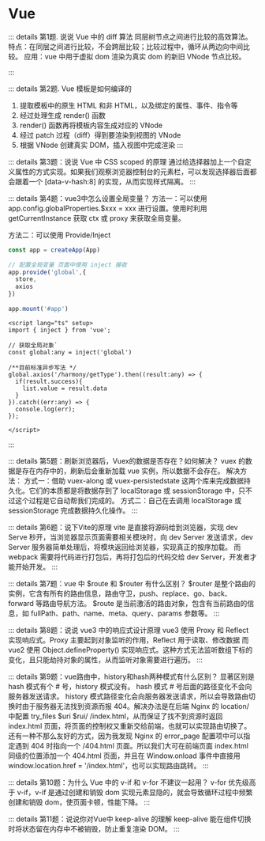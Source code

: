 # Vue

::: details  第1题. 说说 Vue 中的 diff 算法
同层树节点之间进行比较的高效算法。
特点：在同层之间进行比较，不会跨层比较；比较过程中，循环从两边向中间比较。
应用：vue 中用于虚拟 dom 渲染为真实 dom 的新旧 VNode 节点比较。

:::

::: details  第2题. Vue 模板是如何编译的

1. 提取模板中的原生 HTML 和非 HTML，以及绑定的属性、事件、指令等
2. 经过处理生成 render() 函数
3. render() 函数再将模板内容生成对应的 VNode
4. 经过 patch 过程（diff）得到要渲染到视图的 VNode
5. 根据 VNode 创建真实 DOM，插入视图中完成渲染
:::

::: details 第3题：说说 Vue 中 CSS scoped 的原理
通过给选择器加上一个自定义属性的方式实现。如果我们观察浏览器控制台的元素栏，可以发现选择器后面都会跟着一个 [data-v-hash:8] 的实现，从而实现样式隔离。
:::

::: details 第4题：vue3中怎么设置全局变量？
方法一：可以使用 app.config.globalProperties.$xxx = xxx 进行设置。使用时利用 getCurrentInstance 获取 ctx 或 proxy 来获取全局变量。

方法二：可以使用 Provide/Inject

```js
const app = createApp(App)
 
// 配置全局变量 页面中使用 inject 接收
app.provide('global',{
  store,
  axios
})
 
app.mount('#app')
```

```vue
<script lang="ts" setup>
import { inject } from 'vue';
 
// 获取全局对象`
const global:any = inject('global')
 
/**目前标准异步写法 */
global.axios('/harmony/getType').then((result:any) => {
  if(result.success){
    list.value = result.data
  }
}).catch((err:any) => {
  console.log(err);
});
 
</script>
```

:::

::: details 第5题：刷新浏览器后，Vuex的数据是否存在？如何解决？
vuex 的数据是存在内存中的，刷新后会重新加载 vue 实例，所以数据不会存在。
解决方法：
方式一：借助 vuex-along 或 vuex-persistedstate 这两个库来完成数据持久化。它们的本质都是将数据存到了 localStorage 或 sessionStorage 中，只不过这个过程是它自动帮我们完成的。
方式二：自己在去调用 localStorage 或 sessionStorage 完成数据持久化操作。
:::

::: details 第6题：说下Vite的原理
vite 是直接将源码给到浏览器，实现 dev Serve 秒开，当浏览器显示页面需要相关模块时，向 dev Server 发送请求，dev Server 服务器简单处理后，将模块返回给浏览器，实现真正的按序加载。
而 webpack 需要将代码进行打包后，再将打包后的代码交给 dev Server，开发者才能开始开发。
:::

::: details 第7题：vue 中 $route 和 $router 有什么区别？
$router 是整个路由的实例，它含有所有的路由信息，路由守卫，push、replace、go、back、forward 等路由导航方法。
$route 是当前激活的路由对象，包含有当前路由的信息，如 fullPath、path、name、meta、query、params 参数等。
:::

::: details 第8题：说说 vue3 中的响应式设计原理
vue3 使用 Proxy 和 Reflect 实现响应式。Proxy 主要起到对象监听的作用，Reflect 用于读取、修改数据
而 vue2 使用 Object.defineProperty() 实现响应式。这种方式无法监听数组下标的变化，且只能劫持对象的属性，从而监听对象需要进行遍历。
:::

::: details 第9题：vue路由中，history和hash两种模式有什么区别？
显著区别是 hash 模式有个 # 号，history 模式没有。
hash 模式 # 号后面的路径变化不会向服务器发送请求。
history 模式路径变化会向服务器发送请求，所以会导致路由切换时由于服务器无法找到资源而报 404。解决办法是在后端 Nginx 的 location/ 中配置 try_files $uri $rui/ /index.html，从而保证了找不到资源时返回 index.html 页面，将页面的控制权又重新交给前端，也就可以实现路由切换了。
还有一种不那么友好的方式，因为我发现 Nginx 的 error_page 配置项中可以指定遇到 404 时指向一个 /404.html 页面。所以我们大可在前端页面 index.html 同级的位置添加一个 404.html 页面，并且在 Window.onload 事件中直接用 window.location.href = '/index.html'，也可以实现路由跳转。
:::

::: details 第10题：为什么 Vue 中的 v-if 和 v-for 不建议一起用？
v-for 优先级高于 v-if，v-if 是通过创建和销毁 dom 实现元素显隐的，就会导致循环过程中频繁创建和销毁 dom，使页面卡顿，性能下降。
:::

::: details 第11题：说说你对Vue中 keep-alive 的理解
keep-alive 能在组件切换时将状态留在内存中不被销毁，防止重复渲染 DOM。
:::
